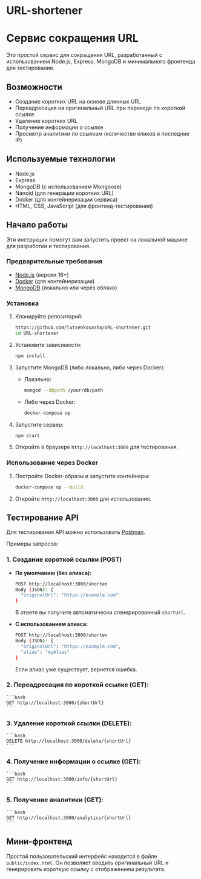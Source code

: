 # URL-shortener

# Сервис сокращения URL

Это простой сервис для сокращения URL, разработанный с использованием Node.js, Express, MongoDB и минимального фронтенда для тестирования.

## Возможности

- Создание коротких URL на основе длинных URL
- Переадресация на оригинальный URL при переходе по короткой ссылке
- Удаление коротких URL
- Получение информации о ссылке
- Просмотр аналитики по ссылкам (количество кликов и последние IP)

## Используемые технологии

- Node.js
- Express
- MongoDB (с использованием Mongoose)
- Nanoid (для генерации коротких URL)
- Docker (для контейнеризации сервиса)
- HTML, CSS, JavaScript (для фронтенд-тестирования)

## Начало работы

Эти инструкции помогут вам запустить проект на локальной машине для разработки и тестирования.

### Предварительные требования

- [Node.js](https://nodejs.org/) (версии 16+)
- [Docker](https://www.docker.com/) (для контейнеризации)
- [MongoDB](https://www.mongodb.com/) (локально или через облако)

### Установка

1. Клонируйте репозиторий:
    ```bash
    https://github.com/lutsenkosasha/URL-shortener.git
    cd URL-shortener
    ```

2. Установите зависимости:
    ```bash
    npm install
    ```

3. Запустите MongoDB (либо локально, либо через Docker):
    - Локально:
      ```bash
      mongod --dbpath /your/db/path
      ```
    - Либо через Docker:
      ```bash
      docker-compose up
      ```

4. Запустите сервер:
    ```bash
    npm start
    ```

5. Откройте в браузере `http://localhost:3000` для тестирования.

### Использование через Docker

1. Постройте Docker-образы и запустите контейнеры:
    ```bash
    docker-compose up --build
    ```

2. Откройте `http://localhost:3000` для использования.

## Тестирование API

Для тестирования API можно использовать [Postman](https://www.postman.com/).

Примеры запросов:

### 1. **Создание короткой ссылки (POST)**

- **По умолчанию (без алиаса):**
    ```bash
    POST http://localhost:3000/shorten
    Body (JSON): {
      "originalUrl": "https://example.com"
    }
    ```
    В ответе вы получите автоматически сгенерированный `shortUrl`.

- **С использованием алиаса:**
    ```bash
    POST http://localhost:3000/shorten
    Body (JSON): {
      "originalUrl": "https://example.com",
      "alias": "myAlias"
    }
    ```
    Если алиас уже существует, вернется ошибка.

### 2. **Переадресация по короткой ссылке (GET):**
    ```bash
    GET http://localhost:3000/{shortUrl}
    ```

### 3. **Удаление короткой ссылки (DELETE):**
    ```bash
    DELETE http://localhost:3000/delete/{shortUrl}
    ```

### 4. **Получение информации о ссылке (GET):**
    ```bash
    GET http://localhost:3000/info/{shortUrl}
    ```

### 5. **Получение аналитики (GET):**
    ```bash
    GET http://localhost:3000/analytics/{shortUrl}
    ```

## Мини-фронтенд

Простой пользовательский интерфейс находится в файле `public/index.html`. Он позволяет вводить оригинальный URL и генерировать короткую ссылку с отображением результата.
